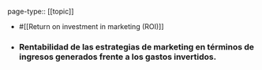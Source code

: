 page-type:: [[topic]]

- #[[Return on investment in marketing (ROI)]]

- ### Rentabilidad de las estrategias de marketing en términos de ingresos generados frente a los gastos invertidos.



